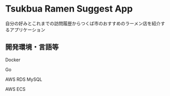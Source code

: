 # Tsukbua Ramen Suggest App

自分の好みとこれまでの訪問履歴からつくば市のおすすめのラーメン店を紹介するアプリケーション



## 開発環境・言語等

Docker

Go

AWS RDS MySQL

AWS ECS
